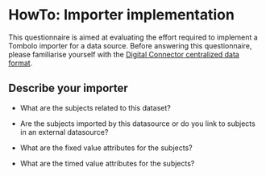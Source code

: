 # HowTo: Importer implementation

This questionnaire is aimed at evaluating the effort required to implement a Tombolo importer for a data source.
Before answering this questionnaire, please familiarise yourself with the [Digital Connector centralized data format](local-datastore.md).

## Describe your importer

- What are the subjects related to this dataset?

- Are the subjects imported by this datasource or do you link to subjects in an external datasource?

- What are the fixed value attributes for the subjects?

- What are the timed value attributes for the subjects?
